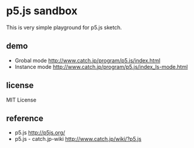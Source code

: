 # p5.js sandbox

This is very simple playground for p5.js sketch.


## demo

- Grobal mode
  http://www.catch.jp/program/p5.js/index.html
- Instance mode
  http://www.catch.jp/program/p5.js/index_ls-mode.html


## license

MIT License


## reference

- p5.js
  http://p5js.org/
- p5.js - catch.jp-wiki
  http://www.catch.jp/wiki/?p5.js


